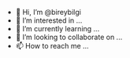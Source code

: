 - 👋 Hi, I’m @bireybilgi
- 👀 I’m interested in ...
- 🌱 I’m currently learning ...
- 💞️ I’m looking to collaborate on ...
- 📫 How to reach me ...

<!---
bireybilgi/bireybilgi is a ✨ special ✨ repository because its `README.md` (this file) appears on your GitHub profile.
You can click the Preview link to take a look at your changes.
--->
